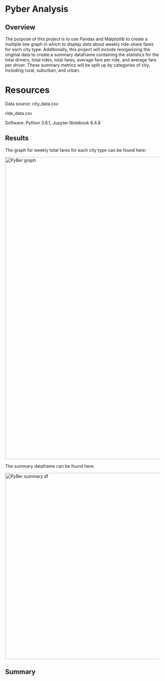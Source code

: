 # Pyber Analysis

## Overview

The purpose of this project is to use Pandas and Matplotlib to create a multiple line graph in which to display data about weekly ride-share fares for each city type. Additionally, this project will include reorganizing the original data to create a summary dataframe containing the statistics for the total drivers, total rides, total fares, average fare per ride, and average fare per driver. These summary metrics will be split up by categories of city, including rural, suburban, and urban.

# Resources
Data source: city_data.csv

ride_data.csv

Software: Python 3.6.1, Jupyter Notebook 6.4.8

## Results

The graph for weekly total fares for each city type can be found here:

<img width="984" alt="PyBer graph" src="https://user-images.githubusercontent.com/107224097/180577162-41ec162a-d870-43b8-b54b-639c25b580bb.PNG">

The summary dataframe can be found here:

<img width="606" alt="PyBer summary df" src="https://user-images.githubusercontent.com/107224097/180577198-ed517ccd-a332-42f0-91b6-f346bda9e4a6.PNG">

## Summary



